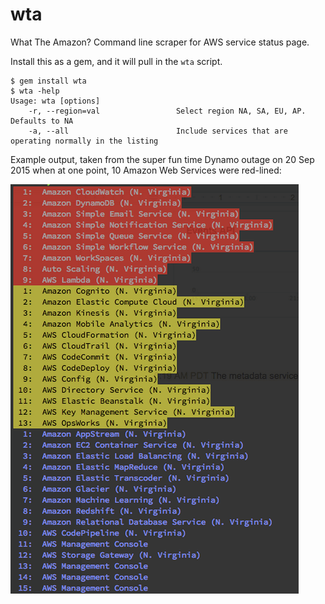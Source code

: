 # wta
What The Amazon?  Command line scraper for AWS service status page.

Install this as a gem, and it will pull in the `wta` script.

```
$ gem install wta
$ wta -help
Usage: wta [options]
    -r, --region=val                 Select region NA, SA, EU, AP. Defaults to NA
    -a, --all                        Include services that are operating normally in the listing
```

Example output, taken from the super fun time Dynamo outage on 20 Sep 2015 when at one point, 10 Amazon Web Services were red-lined:


![screenshot](doc/screenshots/failshot.png)